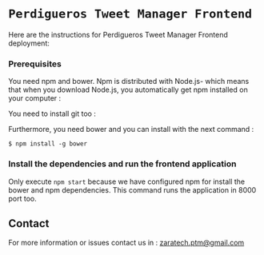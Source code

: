 # `Perdigueros Tweet Manager Frontend` 

Here are the instructions for Perdigueros Tweet Manager Frontend deployment:


### Prerequisites

You need npm and bower. Npm is distributed with Node.js- which means that when you download Node.js, you automatically get npm installed on your computer :

[Npm install]: https://nodejs.org/en/

You need to install git too :

[Git install]: https://git-scm.org/downloads

Furthermore, you need bower and you can install with the next command :

```
$ npm install -g bower
```


### Install the dependencies and run the frontend application

Only execute `npm start` because we have configured npm for install the bower and npm dependencies.
This command runs the application in 8000 port too.



## Contact

For more information or issues contact us in : zaratech.ptm@gmail.com
